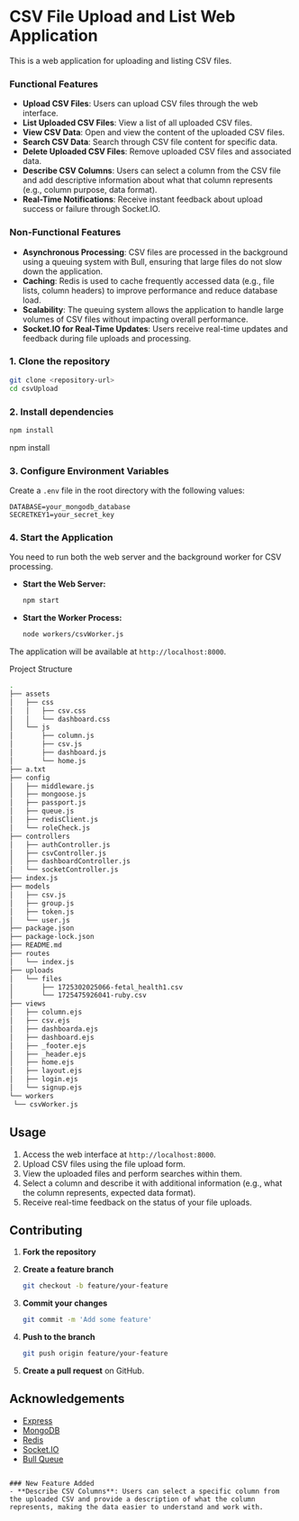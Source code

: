 # CSV File Upload and List Web Application

This is a web application for uploading and listing CSV files.

### Functional Features

- **Upload CSV Files**: Users can upload CSV files through the web interface.
- **List Uploaded CSV Files**: View a list of all uploaded CSV files.
- **View CSV Data**: Open and view the content of the uploaded CSV files.
- **Search CSV Data**: Search through CSV file content for specific data.
- **Delete Uploaded CSV Files**: Remove uploaded CSV files and associated data.
- **Describe CSV Columns**: Users can select a column from the CSV file and add descriptive information about what that column represents (e.g., column purpose, data format).
- **Real-Time Notifications**: Receive instant feedback about upload success or failure through Socket.IO.

### Non-Functional Features

- **Asynchronous Processing**: CSV files are processed in the background using a queuing system with Bull, ensuring that large files do not slow down the application.
- **Caching**: Redis is used to cache frequently accessed data (e.g., file lists, column headers) to improve performance and reduce database load.
- **Scalability**: The queuing system allows the application to handle large volumes of CSV files without impacting overall performance.
- **Socket.IO for Real-Time Updates**: Users receive real-time updates and feedback during file uploads and processing.

### 1. Clone the repository

   ```bash
   git clone <repository-url>
   cd csvUpload
   ```

### 2. Install dependencies

   ```bash
   npm install
   ```

npm install

### 3. Configure Environment Variables

   Create a `.env` file in the root directory with the following values:

   ```env
   DATABASE=your_mongodb_database
   SECRETKEY1=your_secret_key
   ```

### 4. Start the Application

You need to run both the web server and the background worker for CSV processing.

- **Start the Web Server:**

   ```bash
   npm start
   ```

- **Start the Worker Process:**

   ```bash
   node workers/csvWorker.js
   ```

The application will be available at `http://localhost:8000`.

Project Structure
   ```bash
.
├── assets
│   ├── css
│   │   ├── csv.css
│   │   └── dashboard.css
│   └── js
│       ├── column.js
│       ├── csv.js
│       ├── dashboard.js
│       └── home.js
├── a.txt
├── config
│   ├── middleware.js
│   ├── mongoose.js
│   ├── passport.js
│   ├── queue.js
│   ├── redisClient.js
│   └── roleCheck.js
├── controllers
│   ├── authController.js
│   ├── csvController.js
│   ├── dashboardController.js
│   └── socketController.js
├── index.js
├── models
│   ├── csv.js
│   ├── group.js
│   ├── token.js
│   └── user.js
├── package.json
├── package-lock.json
├── README.md
├── routes
│   └── index.js
├── uploads
│   └── files
│       ├── 1725302025066-fetal_health1.csv
│       └── 1725475926041-ruby.csv
├── views
│   ├── column.ejs
│   ├── csv.ejs
│   ├── dashboarda.ejs
│   ├── dashboard.ejs
│   ├── _footer.ejs
│   ├── _header.ejs
│   ├── home.ejs
│   ├── layout.ejs
│   ├── login.ejs
│   └── signup.ejs
└── workers
    └── csvWorker.js
```

## Usage

1. Access the web interface at `http://localhost:8000`.
2. Upload CSV files using the file upload form.
3. View the uploaded files and perform searches within them.
4. Select a column and describe it with additional information (e.g., what the column represents, expected data format).
5. Receive real-time feedback on the status of your file uploads.

## Contributing

1. **Fork the repository**
2. **Create a feature branch**

   ```bash
   git checkout -b feature/your-feature
   ```

3. **Commit your changes**

   ```bash
   git commit -m 'Add some feature'
   ```

4. **Push to the branch**

   ```bash
   git push origin feature/your-feature
   ```

5. **Create a pull request** on GitHub.

## Acknowledgements

- [Express](https://expressjs.com/)
- [MongoDB](https://www.mongodb.com/)
- [Redis](https://redis.io/)
- [Socket.IO](https://socket.io/)
- [Bull Queue](https://bullmq.io/)
```

### New Feature Added
- **Describe CSV Columns**: Users can select a specific column from the uploaded CSV and provide a description of what the column represents, making the data easier to understand and work with.